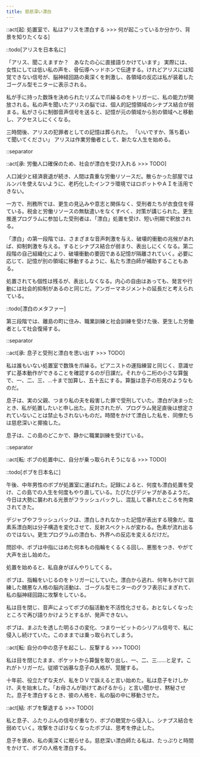 ```yaml
---
title: 慈悲深い漂白
---
```


::act[起: 処置室で、私はアリスを漂白する >>> 何が起こっているか分かり、背景を知りたくなる]

::todo[アリスを日本名に]

「アリス、聞こえますか？　あなたの心に直接語りかけています」
実際には、女性にしては低い私の声を、骨伝導ヘッドホンで伝達する。けれどアリスには知覚できない信号が、脳神経回路の奥深くを刺激し、各領域の反応は私が装着したゴーグル型モニターに表示される。

私が手に持った数珠を決められたリズムで爪繰るのをトリガーに、私の能力が開放される。私の声を聞いたアリスの脳では、個人的記憶領域のシナプス結合が弱まる。私がさらに制御音声信号を送ると、記憶が元の領域から別の領域へと移動し、アクセスしにくくなる。

三時間後、アリスの犯罪者としての記憶は葬られた。
「いいですか、落ち着いて聞いてください」
アリスは作業労働者として、新たな人生を始める。

::separator

::act[承: 労働人口確保のため、社会が漂白を受け入れる >>> TODO]

人口減少と経済衰退が続き、人間は貴重な労働リソースだ。散らかった部屋ではルンバを使えないように、老朽化したインフラ環境ではロボットやＡＩを活用できない。

一方で、刑務所では、更生の見込みや意志と関係なく、受刑者たちが衣食住を得ている。税金と労働リソースの無駄遣いをなくすべく、対策が講じられた。更生推進プログラムに参加した受刑者は、「漂白」処置を受け、短い刑期で釈放される。

「漂白」の第一段階では、さまざまな音声刺激を与え、破壊的衝動の兆候があれば、抑制刺激を与える。するとシナプス結合が弱まり、表出しにくくなる。第二段階の自己組織化により、破壊衝動の要因である記憶が隔離されていく。必要に応じて、記憶が別の領域に移動するように、私たち漂白師が補助することもある。

処置されても個性は残るが、表出しなくなる。内心の自由はあっても、発言や行動には社会的抑制があるのと同じだ。アンガーマネジメントの延長だと考えられている。

::todo[漂白のメタファー]

第三段階では、離島の町に住み、職業訓練と社会訓練を受けた後、更生した労働者として社会復帰する。

::separator

::act[承: 息子と受刑と漂白を思い出す >>> TODO]

私は誰もいない処置室で数珠を爪繰る。ピアニストの運指練習と同じく、意識せずに基本動作ができることを確認するのが日課だ。それから二桁の小さな算盤で、一、二、三、…十まで加算し、五十五にする。算盤は息子の形見のようなものだ。

息子は、実の父親、つまり私の夫を殺害した罪で受刑していた。漂白が決まったとき、私が処置したいと申し出た。反対されたが、プログラム発足直後は想定されていないことは禁止もされないものだ。時間をかけて漂白した私を、同僚たちは慈悲深いと揶揄した。

息子は、この島のどこかで、静かに職業訓練を受けている。

::separator

::act[転: ボブの処置中に、自分が乗っ取られそうになる >>> TODO]

::todo[ボブを日本名に]

午後、中年男性のボブが処置室に運ばれた。記録によると、何度も漂白処置を受け、この島での人生を何度もやり直している。たびたびデジャブがあるようだ。今日は大勢に襲われる光景がフラッシュバックし、混乱して暴れたところを拘束されてきた。

デジャブやフラッシュバックは、漂白しきれなかった記憶が表出する現象だ。塩素系漂白剤は分子構造を変化させて、反射スペクトルが変わる。色素が流れ出るのではない。更生プログラムの漂白も、外界への反応を変えるだけだ。

問診中、ボブは中指にはめた何本もの指輪をくるくる回し、悪態をつき、やがて大声を出し始めた。

処置を始めると、私自身がぼんやりしてくる。

ボブは、指輪をいじるのをトリガーにしていた。漂白から逃れ、何年もかけて訓練した醜悪な人格の脳内活動は、ゴーグル型モニターのグラフ表示にまぎれて、私の脳神経回路に攻撃をしている。

私は目を閉じ、音声によってボブの脳活動を不活性化させる。おとなしくなったところで再び語りかけようとするが、発声できない。

ボブは、まぶたを透した明るさの変化、つまり一ビットのシリアル信号で、私に侵入し続けていた。このままでは乗っ取られてしまう。

::act[転: 自分の中の息子を起こし、反撃する >>> TODO]

私は目を閉じたまま、ポケットから算盤を取り出し、一、二、三……と足す。これがトリガーだ。従順で凶暴な息子の人格が、覚醒する。

十年前、役立たずな夫が、私をＤＶで訴えると言い始めた。私は息子をけしかけ、夫を始末した。「お母さんが助けてあげるから」と言い聞かせ、黙秘させた。息子を漂白するとき、彼の人格を、私の脳の中に移動させた。

::act[結: ボブを撃退する >>> TODO]

私と息子、ふたりぶんの信号が重なり、ボブの聴覚から侵入し、シナプス結合を弱めていく。攻撃をさばけなくなったボブは、思考を停止した。

息子を褒め、私の奥深くに眠らせる。慈悲深い漂白師たる私は、たっぷりと時間をかけて、ボブの人格を漂白する。
